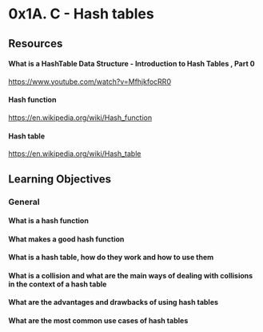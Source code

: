 # 0x1A. C - Hash tables

## Resources


#### What is a HashTable Data Structure - Introduction to Hash Tables , Part 0
https://www.youtube.com/watch?v=MfhjkfocRR0

#### Hash function
https://en.wikipedia.org/wiki/Hash_function

#### Hash table
https://en.wikipedia.org/wiki/Hash_table

## Learning Objectives

### General
#### What is a hash function
#### What makes a good hash function
#### What is a hash table, how do they work and how to use them
#### What is a collision and what are the main ways of dealing with collisions in the context of a hash table
#### What are the advantages and drawbacks of using hash tables
#### What are the most common use cases of hash tables
